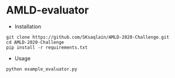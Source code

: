 # AMLD-evaluator

* Installation
```
git clone https://github.com/SKsaqlain/AMLD-2020-Challenge.git
cd AMLD-2020-Challenge
pip install -r requirements.txt
```

* Usage 
```
python example_evaluator.py
```
